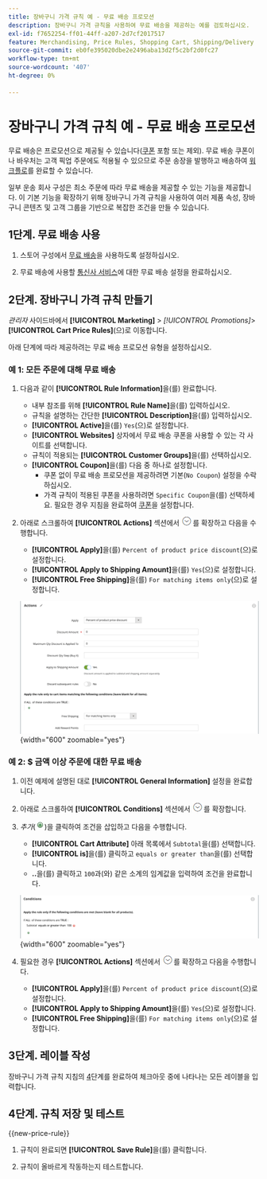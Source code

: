 ```yaml
---
title: 장바구니 가격 규칙 예 - 무료 배송 프로모션
description: 장바구니 가격 규칙을 사용하여 무료 배송을 제공하는 예를 검토하십시오.
exl-id: f7652254-ff01-44ff-a207-2d7cf2017517
feature: Merchandising, Price Rules, Shopping Cart, Shipping/Delivery
source-git-commit: eb0fe395020dbe2e2496aba13d2f5c2bf2d0fc27
workflow-type: tm+mt
source-wordcount: '407'
ht-degree: 0%

---
```


# 장바구니 가격 규칙 예 - 무료 배송 프로모션

무료 배송은 프로모션으로 제공될 수 있습니다([쿠폰](price-rules-cart-coupon.md) 포함 또는 제외). 무료 배송 쿠폰이나 바우처는 고객 픽업 주문에도 적용될 수 있으므로 주문 송장을 발행하고 배송하여 [워크플로](../stores-purchase/order-processing.md#order-workflow-and-processing)를 완료할 수 있습니다.

일부 운송 회사 구성은 최소 주문에 따라 무료 배송을 제공할 수 있는 기능을 제공합니다. 이 기본 기능을 확장하기 위해 장바구니 가격 규칙을 사용하여 여러 제품 속성, 장바구니 콘텐츠 및 고객 그룹을 기반으로 복잡한 조건을 만들 수 있습니다.

## 1단계. 무료 배송 사용

1. 스토어 구성에서 [무료 배송](../stores-purchase/shipping-free.md)을 사용하도록 설정하십시오.

1. 무료 배송에 사용할 [통신사 서비스](../stores-purchase/carriers.md)에 대한 무료 배송 설정을 완료하십시오.

## 2단계. 장바구니 가격 규칙 만들기

_관리자_ 사이드바에서 **[!UICONTROL Marketing]** > _[!UICONTROL Promotions]_>**[!UICONTROL Cart Price Rules]**(으)로 이동합니다.

아래 단계에 따라 제공하려는 무료 배송 프로모션 유형을 설정하십시오.

### 예 1: 모든 주문에 대해 무료 배송

1. 다음과 같이 **[!UICONTROL Rule Information]**&#x200B;을(를) 완료합니다.

   - 내부 참조를 위해 **[!UICONTROL Rule Name]**&#x200B;을(를) 입력하십시오.
   - 규칙을 설명하는 간단한 **[!UICONTROL Description]**&#x200B;을(를) 입력하십시오.
   - **[!UICONTROL Active]**&#x200B;을(를) `Yes`(으)로 설정합니다.
   - **[!UICONTROL Websites]** 상자에서 무료 배송 쿠폰을 사용할 수 있는 각 사이트를 선택합니다.
   - 규칙이 적용되는 **[!UICONTROL Customer Groups]**&#x200B;을(를) 선택하십시오.
   - **[!UICONTROL Coupon]**&#x200B;을(를) 다음 중 하나로 설정합니다.
      - 쿠폰 없이 무료 배송 프로모션을 제공하려면 기본(`No Coupon`) 설정을 수락하십시오.
      - 가격 규칙이 적용된 쿠폰을 사용하려면 `Specific Coupon`을(를) 선택하세요. 필요한 경우 지침을 완료하여 [쿠폰](price-rules-cart-coupon.md)을 설정합니다.

1. 아래로 스크롤하여 **[!UICONTROL Actions]** 섹션에서 ![확장 선택기](../assets/icon-display-expand.png)를 확장하고 다음을 수행합니다.

   - **[!UICONTROL Apply]**&#x200B;을(를) `Percent of product price discount`(으)로 설정합니다.
   - **[!UICONTROL Apply to Shipping Amount]**&#x200B;을(를) `Yes`(으)로 설정합니다.
   - **[!UICONTROL Free Shipping]**&#x200B;을(를) `For matching items only`(으)로 설정합니다.

   ![장바구니 가격 규칙 - 무료 배송 작업](./assets/free-shipping-actions.png){width="600" zoomable="yes"}

### 예 2: $ 금액 이상 주문에 대한 무료 배송

1. 이전 예제에 설명된 대로 **[!UICONTROL General Information]** 설정을 완료합니다.

1. 아래로 스크롤하여 **[!UICONTROL Conditions]** 섹션에서 ![확장 선택기](../assets/icon-display-expand.png)를 확장합니다.

1. _추가_(![추가 아이콘](../assets/icon-add-green-circle.png))을 클릭하여 조건을 삽입하고 다음을 수행합니다.

   - **[!UICONTROL Cart Attribute]** 아래 목록에서 `Subtotal`을(를) 선택합니다.
   - **[!UICONTROL is]**&#x200B;을(를) 클릭하고 `equals or greater than`을(를) 선택합니다.
   - **..**&#x200B;을(를) 클릭하고 `100`과(와) 같은 소계의 임계값을 입력하여 조건을 완료합니다.

   ![장바구니 가격 규칙 - 조건](./assets/free-shipping-condition1.png){width="600" zoomable="yes"}

1. 필요한 경우 **[!UICONTROL Actions]** 섹션에서 ![확장 선택기](../assets/icon-display-expand.png)를 확장하고 다음을 수행합니다.

   - **[!UICONTROL Apply]**&#x200B;을(를) `Percent of product price discount`(으)로 설정합니다.
   - **[!UICONTROL Apply to Shipping Amount]**&#x200B;을(를) `Yes`(으)로 설정합니다.
   - **[!UICONTROL Free Shipping]**&#x200B;을(를) `For matching items only`(으)로 설정합니다.

## 3단계. 레이블 작성

장바구니 가격 규칙 지침의 [4](price-rules-cart.md)단계를 완료하여 체크아웃 중에 나타나는 모든 레이블을 입력합니다.

## 4단계. 규칙 저장 및 테스트

{{new-price-rule}}

1. 규칙이 완료되면 **[!UICONTROL Save Rule]**&#x200B;을(를) 클릭합니다.

1. 규칙이 올바르게 작동하는지 테스트합니다.
